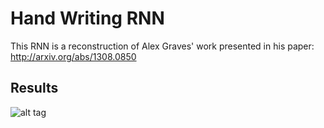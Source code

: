 # Hand Writing RNN

This RNN is a reconstruction of Alex Graves' work presented in his paper: http://arxiv.org/abs/1308.0850

## Results
![alt tag](https://github.com/jarmstrong2/handwritingnet/blob/master/samples/howareyoutoday.png)
